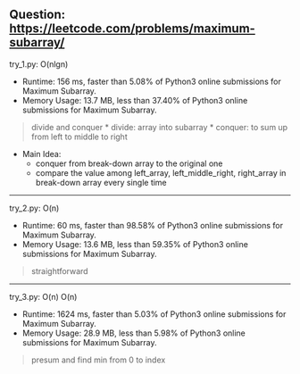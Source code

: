Question: https://leetcode.com/problems/maximum-subarray/
---

try_1.py: O(nlgn)

* Runtime: 156 ms, faster than 5.08% of Python3 online submissions for Maximum Subarray.
* Memory Usage: 13.7 MB, less than 37.40% of Python3 online submissions for Maximum Subarray.

> divide and conquer
	* divide: array into subarray
	* conquer: to sum up from left to middle to right
* Main Idea: 
	* conquer from break-down array to the original one
	* compare the value among left_array, left_middle_right, right_array in break-down array every single time

---

try_2.py: O(n)

* Runtime: 60 ms, faster than 98.58% of Python3 online submissions for Maximum Subarray.
* Memory Usage: 13.6 MB, less than 59.35% of Python3 online submissions for Maximum Subarray.

> straightforward

---

try_3.py: O(n) O(n)

* Runtime: 1624 ms, faster than 5.03% of Python3 online submissions for Maximum Subarray.
* Memory Usage: 28.9 MB, less than 5.98% of Python3 online submissions for Maximum Subarray.

> presum and find min from 0 to index

